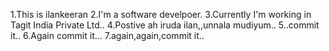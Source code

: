 1.This is ilankeeran
2.I'm a software develpoer.
3.Currently I'm working in Tagit India Private Ltd..
4.Postive ah iruda ilan,,unnala mudiyum..
5..commit it..
6.Again commit it...
7.again,again,commit it..
